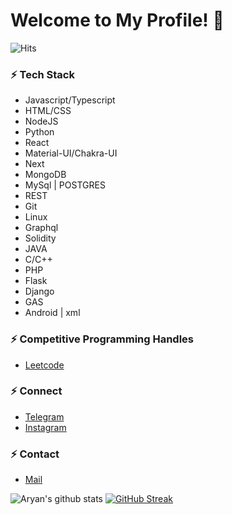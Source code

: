 # Welcome to My Profile! 👋 
 ![Hits](https://hits.seeyoufarm.com/api/count/incr/badge.svg?url=https://github.com/theanuragshukla/)

### ⚡ Tech Stack

- Javascript/Typescript
- HTML/CSS
- NodeJS
- Python
- React
- Material-UI/Chakra-UI
- Next
- MongoDB 
- MySql | POSTGRES
- REST
- Git
- Linux
- Graphql
- Solidity
- JAVA
- C/C++
- PHP
- Flask
- Django
- GAS
- Android | xml


 ### ⚡ Competitive Programming Handles
 
 - [Leetcode](https://leetcode.com/theanuragshukla "Leetcode")

 ### ⚡ Connect

- [Telegram](https://t.me/theRealAnuragShukla "Telegram")
- [Instagram](https://instagram.com/therealanuragshukla "Instagram")

### ⚡ Contact

- [Mail](mailto:www.anuragshukla@gmail.com "Mail")


![Aryan's github stats](https://github-stats-alpha.vercel.app/api?username=theanuragshukla&cc=000&tc=fff&ic=fff&bc=000)  [![GitHub Streak](https://streak-stats.demolab.com?user=theanuragshukla&theme=highcontrast&hide_border=true)](https://git.io/streak-stats)

